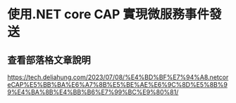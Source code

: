 # 使用.NET core CAP 實現微服務事件發送
## 查看部落格文章說明
https://tech.deliahung.com/2023/07/08/%E4%BD%BF%E7%94%A8.netcoreCAP%E5%BB%BA%E6%A7%8B%E5%BE%AE%E6%9C%8D%E5%8B%99%E4%BA%8B%E4%BB%B6%E7%99%BC%E9%80%81/
